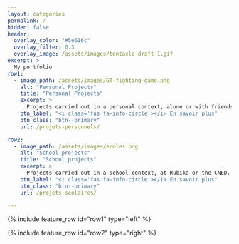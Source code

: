 ```yaml
---
layout: categories
permalink: /
hidden: false
header:
  overlay_color: "#5e616c"
  overlay_filter: 0.3
  overlay_image: /assets/images/tentacle-draft-1.gif
excerpt: >
  My portfolio
row1:
  - image_path: /assets/images/GT-fighting-game.png
    alt: "Personal Projects"
    title: "Personal Projects"
    excerpt: >
      Projects carried out in a personal context, alone or with friends..
    btn_label: "<i class='fas fa-info-circle'></i> En savoir plus"
    btn_class: "btn--primary"
    url: /projets-personnels/

row2:
  - image_path: /assets/images/ecoles.png
    alt: "School projects"
    title: "School projects"
    excerpt: >
      Projects carried out in a school context, at Rubika or the CNED.
    btn_label: "<i class='fas fa-info-circle'></i> En savoir plus"
    btn_class: "btn--primary"
    url: /projets-scolaires/

---
```


{% include feature_row id="row1" type="left" %}

{% include feature_row id="row2" type="right" %}
